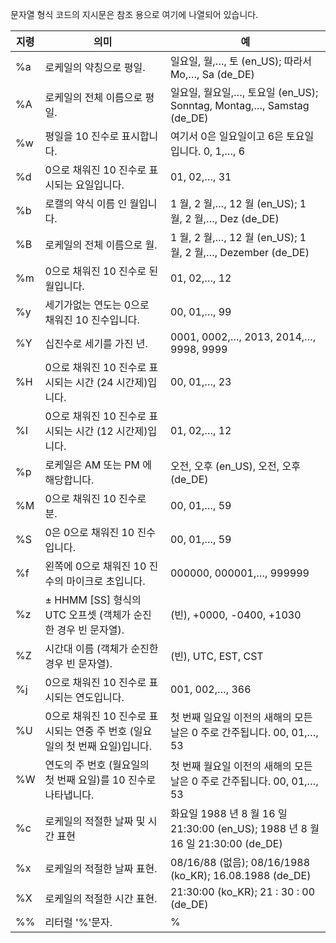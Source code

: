 문자열 형식 코드의 지시문은 참조 용으로 여기에 나열되어 있습니다.

| 지령  | 의미                                             | 예                                                                      |
| --- | ---------------------------------------------- | ---------------------------------------------------------------------- |
| %a  | 로케일의 약칭으로 평일.                                  | 일요일, 월,…, 토 (en_US); 따라서 Mo,…, Sa (de_DE)                              |
| %A  | 로케일의 전체 이름으로 평일.                               | 일요일, 월요일,…, 토요일 (en_US); Sonntag, Montag,…, Samstag (de_DE)            |
| %w  | 평일을 10 진수로 표시합니다.                              | 여기서 0은 일요일이고 6은 토요일입니다.    0, 1,…, 6                                   |
| %d  | 0으로 채워진 10 진수로 표시되는 요일입니다.                     | 01, 02,…, 31                                                           |
| %b  | 로캘의 약식 이름 인 월입니다.                              | 1 월, 2 월,…, 12 월 (en_US); 1 월, 2 월,…, Dez (de_DE)                      |
| %B  | 로케일의 전체 이름으로 월.                                | 1 월, 2 월,…, 12 월 (en_US); 1 월, 2 월,…, Dezember (de_DE)                 |
| %m  | 0으로 채워진 10 진수로 된 월입니다.                         | 01, 02,…, 12                                                           |
| %y  | 세기가없는 연도는 0으로 채워진 10 진수입니다.                    | 00, 01,…, 99                                                           |
| %Y  | 십진수로 세기를 가진 년.                                 | 0001, 0002,…, 2013, 2014,…, 9998, 9999                                 |
| %H  | 0으로 채워진 10 진수로 표시되는 시간 (24 시간제)입니다.            | 00, 01,…, 23                                                           |
| %I  | 0으로 채워진 10 진수로 표시되는 시간 (12 시간제)입니다.            | 01, 02,…, 12                                                           |
| %p  | 로케일은 AM 또는 PM 에 해당합니다.                         | 오전, 오후 (en_US), 오전, 오후 (de_DE)                                         |
| %M  | 0으로 채워진 10 진수로 분.                              | 00, 01,…, 59                                                           |
| %S  | 0은 0으로 채워진 10 진수입니다.                           | 00, 01,…, 59                                                           |
| %f  | 왼쪽에 0으로 채워진 10 진수의 마이크로 초입니다.                  | 000000, 000001,…, 999999                                               |
| %z  | ± HHMM [SS] 형식의 UTC 오프셋 (객체가 순진한 경우 빈 문자열).    | (빈), +0000, -0400, +1030                                               |
| %Z  | 시간대 이름 (객체가 순진한 경우 빈 문자열).                     | (빈), UTC, EST, CST                                                     |
| %j  | 0으로 채워진 10 진수로 표시되는 연도입니다.                     | 001, 002,…, 366                                                        |
| %U  | 0으로 채워진 10 진수로 표시되는 연중 주 번호 (일요일의 첫 번째 요일)입니다. | 첫 번째 일요일 이전의 새해의 모든 날은 0 주로 간주됩니다.    00, 01,…, 53                     |
| %W  | 연도의 주 번호 (월요일의 첫 번째 요일)를 10 진수로 나타냅니다.         | 첫 번째 월요일 이전의 새해의 모든 날은 0 주로 간주됩니다.    00, 01,…, 53                     |
| %c  | 로케일의 적절한 날짜 및 시간 표현                            | 화요일 1988 년 8 월 16 일 21:30:00 (en_US); 1988 년 8 월 16 일 21:30:00 (de_DE) |
| %x  | 로케일의 적절한 날짜 표현.                                | 08/16/88 (없음); 08/16/1988 (ko_KR); 16.08.1988 (de_DE)                  |
| %X  | 로케일의 적절한 시간 표현.                                | 21:30:00 (ko_KR); 21 : 30 : 00 (de_DE)                                 |
| %%  | 리터럴 '%'문자.                                     | %                                                                      |
